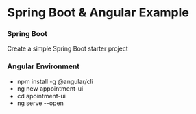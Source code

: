 
# Spring Boot & Angular Example
### Spring Boot
Create a simple Spring Boot starter project 

### Angular Environment

  - npm install -g @angular/cli
  - ng new appointment-ui
  - cd apointment-ui
  - ng serve --open 
